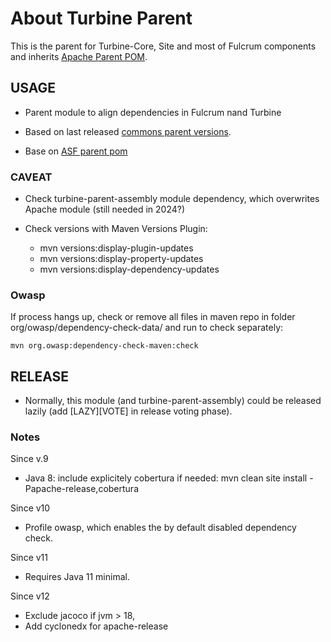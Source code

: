 # About Turbine Parent

This is the parent for Turbine-Core, Site and most of Fulcrum components and inherits [Apache Parent POM](https://infra.apache.org/publishing-maven-artifacts.html).


## USAGE

- Parent module to align dependencies in Fulcrum nand Turbine

- Based on last released [commons parent versions](http://svn.apache.org/repos/asf/commons/proper/commons-parent/trunk).

- Base on [ASF parent pom](https://maven.apache.org/pom/asf/index.html)

### CAVEAT

- Check turbine-parent-assembly module dependency, which overwrites Apache module (still needed in 2024?)

- Check versions with Maven Versions Plugin:

    - mvn versions:display-plugin-updates
    - mvn versions:display-property-updates
    - mvn versions:display-dependency-updates
    
### Owasp

If process hangs up, check or remove all files in maven repo in folder org/owasp/dependency-check-data/<VERSION> and 
run to check separately:

    mvn org.owasp:dependency-check-maven:check 

## RELEASE

- Normally, this module (and turbine-parent-assembly) could be released lazily (add [LAZY][VOTE] in release voting phase).

### Notes 

Since v.9

- Java 8: include explicitely cobertura if needed: mvn clean site install -Papache-release,cobertura

Since v10

- Profile owasp, which enables the by default disabled dependency check.

Since v11

- Requires Java 11 minimal.

Since v12

- Exclude jacoco if jvm > 18, 
- Add cyclonedx for apache-release
